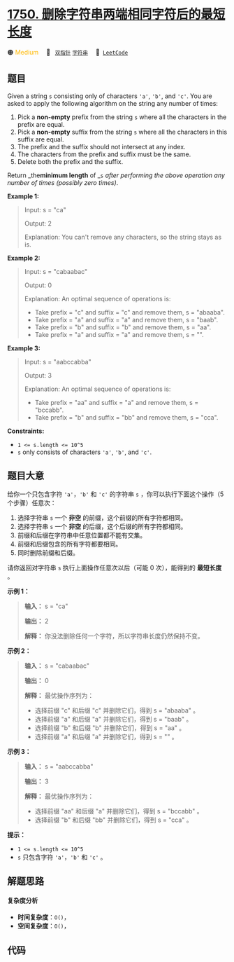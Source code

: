 # [1750. 删除字符串两端相同字符后的最短长度](https://leetcode.com/problems/minimum-length-of-string-after-deleting-similar-ends)

🟠 <font color=#ffb800>Medium</font>&emsp; 🔖&ensp; [`双指针`](/leetcode-js/outline/tag/two-pointers.md) [`字符串`](/leetcode-js/outline/tag/string.md)&emsp; 🔗&ensp;[`LeetCode`](https://leetcode.com/problems/minimum-length-of-string-after-deleting-similar-ends)

## 题目

Given a string `s` consisting only of characters `'a'`, `'b'`, and `'c'`. You
are asked to apply the following algorithm on the string any number of times:

  1. Pick a **non-empty** prefix from the string `s` where all the characters in the prefix are equal.
  2. Pick a **non-empty** suffix from the string `s` where all the characters in this suffix are equal.
  3. The prefix and the suffix should not intersect at any index.
  4. The characters from the prefix and suffix must be the same.
  5. Delete both the prefix and the suffix.

Return _the**minimum length** of _`s` _after performing the above operation
any number of times (possibly zero times)_.



**Example 1:**

> Input: s = "ca"
> 
> Output: 2
> 
> Explanation: You can't remove any characters, so the string stays as is.

**Example 2:**

> Input: s = "cabaabac"
> 
> Output: 0
> 
> Explanation: An optimal sequence of operations is:
> - Take prefix = "c" and suffix = "c" and remove them, s = "abaaba".
> - Take prefix = "a" and suffix = "a" and remove them, s = "baab".
> - Take prefix = "b" and suffix = "b" and remove them, s = "aa".
> - Take prefix = "a" and suffix = "a" and remove them, s = "".

**Example 3:**

> Input: s = "aabccabba"
> 
> Output: 3
> 
> Explanation: An optimal sequence of operations is:
> - Take prefix = "aa" and suffix = "a" and remove them, s = "bccabb".
> - Take prefix = "b" and suffix = "bb" and remove them, s = "cca".

**Constraints:**

  * `1 <= s.length <= 10^5`
  * `s` only consists of characters `'a'`, `'b'`, and `'c'`.


## 题目大意

给你一个只包含字符 `'a'`，`'b'` 和 `'c'` 的字符串 `s` ，你可以执行下面这个操作（5 个步骤）任意次：

  1. 选择字符串 `s` 一个 **非空** 的前缀，这个前缀的所有字符都相同。
  2. 选择字符串 `s` 一个 **非空** 的后缀，这个后缀的所有字符都相同。
  3. 前缀和后缀在字符串中任意位置都不能有交集。
  4. 前缀和后缀包含的所有字符都要相同。
  5. 同时删除前缀和后缀。

请你返回对字符串 `s` 执行上面操作任意次以后（可能 0 次），能得到的 **最短长度** 。

**示例 1：**

> 
> 
> 
> 
> 
> **输入：** s = "ca"
> 
> **输出：** 2
> 
> **解释：** 你没法删除任何一个字符，所以字符串长度仍然保持不变。
> 
> 

**示例 2：**

> 
> 
> 
> 
> 
> **输入：** s = "cabaabac"
> 
> **输出：** 0
> 
> **解释：** 最优操作序列为：
> - 选择前缀 "c" 和后缀 "c" 并删除它们，得到 s = "abaaba" 。
> - 选择前缀 "a" 和后缀 "a" 并删除它们，得到 s = "baab" 。
> - 选择前缀 "b" 和后缀 "b" 并删除它们，得到 s = "aa" 。
> - 选择前缀 "a" 和后缀 "a" 并删除它们，得到 s = "" 。

**示例 3：**

> 
> 
> 
> 
> 
> **输入：** s = "aabccabba"
> 
> **输出：** 3
> 
> **解释：** 最优操作序列为：
> - 选择前缀 "aa" 和后缀 "a" 并删除它们，得到 s = "bccabb" 。
> - 选择前缀 "b" 和后缀 "bb" 并删除它们，得到 s = "cca" 。
> 
> 

**提示：**

  * `1 <= s.length <= 10^5`
  * `s` 只包含字符 `'a'`，`'b'` 和 `'c'` 。


## 解题思路

#### 复杂度分析

- **时间复杂度**：`O()`，
- **空间复杂度**：`O()`，

## 代码

```javascript

```